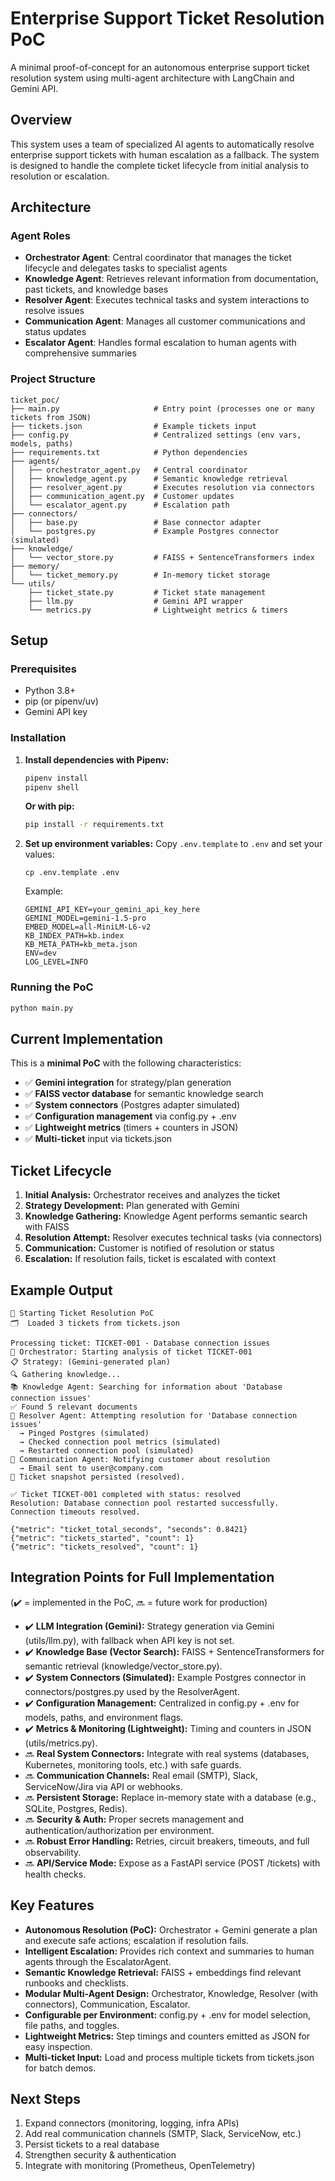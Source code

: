 # Enterprise Support Ticket Resolution PoC

A minimal proof-of-concept for an autonomous enterprise support ticket resolution system using multi-agent architecture with LangChain and Gemini API.

## Overview

This system uses a team of specialized AI agents to automatically resolve enterprise support tickets with human escalation as a fallback. The system is designed to handle the complete ticket lifecycle from initial analysis to resolution or escalation.

## Architecture

### Agent Roles

- **Orchestrator Agent**: Central coordinator that manages the ticket lifecycle and delegates tasks to specialist agents
- **Knowledge Agent**: Retrieves relevant information from documentation, past tickets, and knowledge bases  
- **Resolver Agent**: Executes technical tasks and system interactions to resolve issues
- **Communication Agent**: Manages all customer communications and status updates
- **Escalator Agent**: Handles formal escalation to human agents with comprehensive summaries

### Project Structure

```
ticket_poc/
├── main.py                     # Entry point (processes one or many tickets from JSON)
├── tickets.json                # Example tickets input
├── config.py                   # Centralized settings (env vars, models, paths)
├── requirements.txt            # Python dependencies
├── agents/
│   ├── orchestrator_agent.py   # Central coordinator
│   ├── knowledge_agent.py      # Semantic knowledge retrieval
│   ├── resolver_agent.py       # Executes resolution via connectors
│   ├── communication_agent.py  # Customer updates
│   └── escalator_agent.py      # Escalation path
├── connectors/
│   ├── base.py                 # Base connector adapter
│   └── postgres.py             # Example Postgres connector (simulated)
├── knowledge/
│   └── vector_store.py         # FAISS + SentenceTransformers index
├── memory/
│   └── ticket_memory.py        # In-memory ticket storage
└── utils/
    ├── ticket_state.py         # Ticket state management
    ├── llm.py                  # Gemini API wrapper
    └── metrics.py              # Lightweight metrics & timers
```

## Setup

### Prerequisites

- Python 3.8+
- pip (or pipenv/uv)
- Gemini API key

### Installation

1. **Install dependencies with Pipenv:**
   ```bash
   pipenv install
   pipenv shell
   ```

   **Or with pip:**
   ```bash
   pip install -r requirements.txt
   ```

2. **Set up environment variables:**
   Copy `.env.template` to `.env` and set your values:
   ```
   cp .env.template .env
   ```
   Example:
   ```
   GEMINI_API_KEY=your_gemini_api_key_here
   GEMINI_MODEL=gemini-1.5-pro
   EMBED_MODEL=all-MiniLM-L6-v2
   KB_INDEX_PATH=kb.index
   KB_META_PATH=kb_meta.json
   ENV=dev
   LOG_LEVEL=INFO
   ```

### Running the PoC

```bash
python main.py
```

## Current Implementation

This is a **minimal PoC** with the following characteristics:

- ✅ **Gemini integration** for strategy/plan generation
- ✅ **FAISS vector database** for semantic knowledge search
- ✅ **System connectors** (Postgres adapter simulated)
- ✅ **Configuration management** via config.py + .env
- ✅ **Lightweight metrics** (timers + counters in JSON)
- ✅ **Multi-ticket** input via tickets.json

## Ticket Lifecycle

1. **Initial Analysis:** Orchestrator receives and analyzes the ticket
2. **Strategy Development:** Plan generated with Gemini
3. **Knowledge Gathering:** Knowledge Agent performs semantic search with FAISS
4. **Resolution Attempt:** Resolver executes technical tasks (via connectors)
5. **Communication:** Customer is notified of resolution or status
6. **Escalation:** If resolution fails, ticket is escalated with context

## Example Output

```
🎫 Starting Ticket Resolution PoC
🗂️  Loaded 3 tickets from tickets.json

Processing ticket: TICKET-001 - Database connection issues
🧠 Orchestrator: Starting analysis of ticket TICKET-001
📋 Strategy: (Gemini-generated plan)
🔍 Gathering knowledge...
📚 Knowledge Agent: Searching for information about 'Database connection issues'
✅ Found 5 relevant documents
🔧 Resolver Agent: Attempting resolution for 'Database connection issues'
  → Pinged Postgres (simulated)
  → Checked connection pool metrics (simulated)
  → Restarted connection pool (simulated)
📧 Communication Agent: Notifying customer about resolution
  → Email sent to user@company.com
💾 Ticket snapshot persisted (resolved).

✅ Ticket TICKET-001 completed with status: resolved
Resolution: Database connection pool restarted successfully. Connection timeouts resolved.

{"metric": "ticket_total_seconds", "seconds": 0.8421}
{"metric": "tickets_started", "count": 1}
{"metric": "tickets_resolved", "count": 1}
```

## Integration Points for Full Implementation

(✔️ = implemented in the PoC, 🔜 = future work for production)

- ✔️ **LLM Integration (Gemini):** Strategy generation via Gemini (utils/llm.py), with fallback when API key is not set.
- ✔️ **Knowledge Base (Vector Search):** FAISS + SentenceTransformers for semantic retrieval (knowledge/vector_store.py).
- ✔️ **System Connectors (Simulated):** Example Postgres connector in connectors/postgres.py used by the ResolverAgent.
- ✔️ **Configuration Management:** Centralized in config.py + .env for models, paths, and environment flags.
- ✔️ **Metrics & Monitoring (Lightweight):** Timing and counters in JSON (utils/metrics.py).
- 🔜 **Real System Connectors:** Integrate with real systems (databases, Kubernetes, monitoring tools, etc.) with safe guards.
- 🔜 **Communication Channels:** Real email (SMTP), Slack, ServiceNow/Jira via API or webhooks.
- 🔜 **Persistent Storage:** Replace in-memory state with a database (e.g., SQLite, Postgres, Redis).
- 🔜 **Security & Auth:** Proper secrets management and authentication/authorization per environment.
- 🔜 **Robust Error Handling:** Retries, circuit breakers, timeouts, and full observability.
- 🔜 **API/Service Mode:** Expose as a FastAPI service (POST /tickets) with health checks.

## Key Features

- **Autonomous Resolution (PoC):** Orchestrator + Gemini generate a plan and execute safe actions; escalation if resolution fails.
- **Intelligent Escalation:** Provides rich context and summaries to human agents through the EscalatorAgent.
- **Semantic Knowledge Retrieval:** FAISS + embeddings find relevant runbooks and checklists.
- **Modular Multi-Agent Design:** Orchestrator, Knowledge, Resolver (with connectors), Communication, Escalator.
- **Configurable per Environment:** config.py + .env for model selection, file paths, and toggles.
- **Lightweight Metrics:** Step timings and counters emitted as JSON for easy inspection.
- **Multi-ticket Input:** Load and process multiple tickets from tickets.json for batch demos.

## Next Steps

1. Expand connectors (monitoring, logging, infra APIs)
2. Add real communication channels (SMTP, Slack, ServiceNow, etc.)
3. Persist tickets to a real database
4. Strengthen security & authentication
5. Integrate with monitoring (Prometheus, OpenTelemetry)